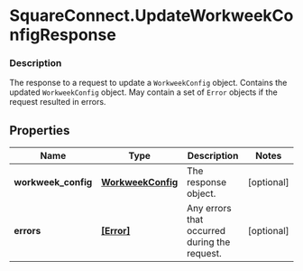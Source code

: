 # SquareConnect.UpdateWorkweekConfigResponse

### Description

The response to a request to update a `WorkweekConfig` object. Contains the updated `WorkweekConfig` object. May contain a set of `Error` objects if the request resulted in errors.

## Properties
Name | Type | Description | Notes
------------ | ------------- | ------------- | -------------
**workweek_config** | [**WorkweekConfig**](WorkweekConfig.md) | The response object. | [optional] 
**errors** | [**[Error]**](Error.md) | Any errors that occurred during the request. | [optional] 


